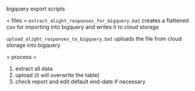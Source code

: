 bigquery export scripts

= files =
`extract_alight_responses_for_bigquery.bat`
creates a flattened csv for importing into bigquery and writes it to cloud storage

`upload_alight_responses_to_bigquery.bat`
uploads the file from cloud storage into bigquery

= process =
 1. extract all data
 2. upload (it will overwrite the table)
 3. check report and edit default end-date if necessary
 
